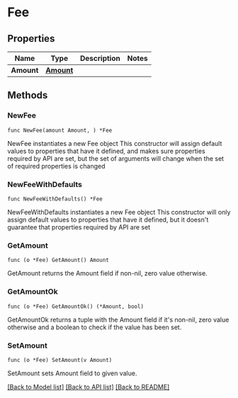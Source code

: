 # Fee

## Properties

Name | Type | Description | Notes
------------ | ------------- | ------------- | -------------
**Amount** | [**Amount**](Amount.md) |  | 

## Methods

### NewFee

`func NewFee(amount Amount, ) *Fee`

NewFee instantiates a new Fee object
This constructor will assign default values to properties that have it defined,
and makes sure properties required by API are set, but the set of arguments
will change when the set of required properties is changed

### NewFeeWithDefaults

`func NewFeeWithDefaults() *Fee`

NewFeeWithDefaults instantiates a new Fee object
This constructor will only assign default values to properties that have it defined,
but it doesn't guarantee that properties required by API are set

### GetAmount

`func (o *Fee) GetAmount() Amount`

GetAmount returns the Amount field if non-nil, zero value otherwise.

### GetAmountOk

`func (o *Fee) GetAmountOk() (*Amount, bool)`

GetAmountOk returns a tuple with the Amount field if it's non-nil, zero value otherwise
and a boolean to check if the value has been set.

### SetAmount

`func (o *Fee) SetAmount(v Amount)`

SetAmount sets Amount field to given value.



[[Back to Model list]](../README.md#documentation-for-models) [[Back to API list]](../README.md#documentation-for-api-endpoints) [[Back to README]](../README.md)


